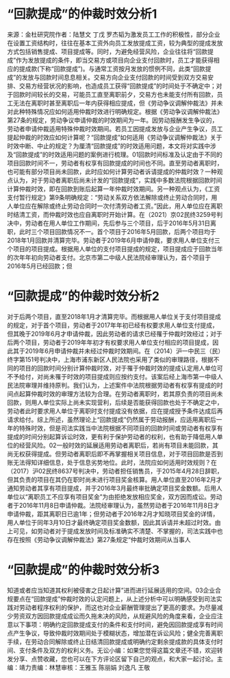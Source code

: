 # “回款提成”的仲裁时效分析1

来源：金杜研究院作者：陆慧文 丁戊 罗杰韬为激发员工工作的积极性，部分企业在设置工资结构时，往往在基本工资外向员工发放提成工资，较为典型的提成发放方式包括销售提成、项目提成等。同时，为避免经营风险，企业往往将“回款提成”作为发放提成的条件，即当交易方或项目向企业支付回款时，员工才能获得相应的提成款(下称“回款提成”)。与通常工资按月发放的惯例不同，此类“回款提成”的发放与回款时间息息相关。交易方向企业支付回款的时间受到双方交易安排、交易方经营状况的影响，也造成员工获得“回款提成”的时间处于不确定中；对于回款时间较长的交易，可能员工直至离职前夕，交易方也未能支付所有回款，员工无法在离职时甚至离职后一年内获得相应提成，但《劳动争议调解仲裁法》并未对此种特殊情况应如何适用仲裁时效进行明确规定。根据《劳动争议调解仲裁法》第27条的规定，劳动争议申请仲裁的时效期间为一年。因劳动报酬发生争议的，劳动者申请仲裁适用特殊仲裁时效期间。若员工因提成发放与企业产生争议，员工提起仲裁的时效应如何计算呢？“回款提成”如何适用《劳动争议调解仲裁法》关于时效中断、中止的规定？为厘清“回款提成”的时效适用问题，本文将对实践中涉及“回款提成”的时效适用问题的案例进行梳理。01回款时间标准及认定由于不同的项目回款时间不一，劳动者有权享有回款提成的时间也不同。直至劳动者离职时，也可能有部分项目尚未回款，此时应如何计算劳动者诉请提成的仲裁时效？一种观点认为，对于劳动者离职后尚未计发的“回款提成”，实践中多数法院根据回款时间计算仲裁时效，即在回款到账后起算一年仲裁时效期间。另一种观点认为，《工资支付暂行规定》第9条明确规定：“劳动关系双方依法解除或终止劳动合同时，用人单位应在解除或终止劳动合同时一次付清劳动者工资。”因此，用人单位应在离职时结清工资，而仲裁时效也应自离职时开始计算。在（2021）京02民终3259号判决中，劳动者在用人单位工作期间，先后参与三个项目，后于2016年5月31日离职，此时三个项目回款情况不一。首个项目于2016年5月回款，后两个项目均于2018年1月回款并清算完毕。劳动者于2019年6月申请仲裁，要求用人单位支付三个项目的项目提成。根据用人单位的支付项目提成的规定，项目提成应于回款当年的次年年初向劳动者支付。北京市第二中级人民法院经审理认为，首个项目于2016年5月已经回款；但

# “回款提成”的仲裁时效分析2

对于后两个项目，直至2018年1月才清算完毕。而根据用人单位关于支付项目提成的规定，对于首个项目，劳动者于2017年年初已经有权要求用人单位支付提成，但其晚于2019年6月才申请仲裁，因此劳动者的请求已经罹于仲裁时效经过；对于后两个项目，劳动者于2019年年初才有权要求用人单位支付相应的项目提成，因此其于2019年6月申请仲裁并未经过仲裁时效期间。在（2014）沪一中民三（民）终字第151号判决中，上海市浦东新区人民法院也采用了类似的审理路径，根据不同的项目的回款时间分别计算仲裁时效，对于罹于仲裁时效的提成认定用人单位可不予给付，对尚未罹于时效的项目提成则应按约支付。该案后经上海市第一中级人民法院审理并维持原判。我们认为，上述案件中法院根据劳动者有权享有提成的时间点起算仲裁时效的审理方法较为合理。在劳动者离职时，若其原负责的项目尚未回款，则用人单位实际上尚未实现营利，后续是否能获得回款也处于不确定之中，劳动者此时要求用人单位于离职时支付提成没有依据，应在提成授予条件达成后再请求给付。综上所述，虽然理论上“回款提成”仍然属于劳动报酬，应适用离职后一年的特殊时效，但是司法实践当中法院根据不同项目的回款时间或劳动者有权享有提成的时间分别起算诉讼时效，更有利于保护劳动者的权利，也有助于降低用人单位的经营风险。02一般时效的延展适用劳动者离职后，若尚有项目未能回款，其尚无权获得提成。但劳动者离职后即不再掌握相关项目信息，对于项目回款是否到账无法得知详细信息，处于信息劣势地位。此时，法院应如何适用时效规则？在（2017）沪02民终8637号判决中，劳动者担任销售员，于2015年4月28日辞职，但其负责的项目在其仍在职时尚未进行项目奖金核算。用人单位直至2016年2月才通知劳动者其享有项目提成，并于2016年3月最终审批确定项目奖金数额。后用人单位以“离职员工不应享有项目奖金”为由拒绝发放相应奖金，双方因而成讼。劳动者于2016年11月8日申请仲裁。法院经审理认为，虽然劳动者于2016年11月8日才申请仲裁，距其离职日已逾1年；但劳动者于2016年2月才知晓项目奖金的详情，用人单位于同年3月10日才最终确定项目奖金数额，因此其诉请并未超过时效。由上可见，如劳动者对于提成发放时间及标准确实不清楚、不掌握的，司法实践中也存在按照《劳动争议调解仲裁法》第27条规定“仲裁时效期间从当事人

# “回款提成”的仲裁时效分析3

知道或者应当知道其权利被侵害之日起计算”进而进行延展适用的空间。03企业合规要点在“回款提成”仲裁时效的认定问题上，从上述分析中可以明确感受到司法实践对劳动者程序权利的保护，而这也对企业薪酬管理提出了更高的要求。为尽量减少劳资双方因回款提成成讼而久拖未决的风险，从规避风险的角度来看，企业应注意以下事项：明确约定回款提成支付的条件和支付时间，避免因回款提成享有时间点产生争议，导致仲裁时效期间处于模糊状态，增加潜在诉讼风险；健全完善离职手续，在劳动合同解除或终止日结清回款提成或明确约定剩余提成款的具体支付时间、支付条件及双方的权利义务。无讼小编：如果您觉得这篇文章还不错，欢迎转发分享、点赞收藏，您也可以在下方评论区留下自己的观点，和大家一起讨论。主编：靖力责编：林慧审核：王雅玉 陈丽娟 刘逸凡 王敬

